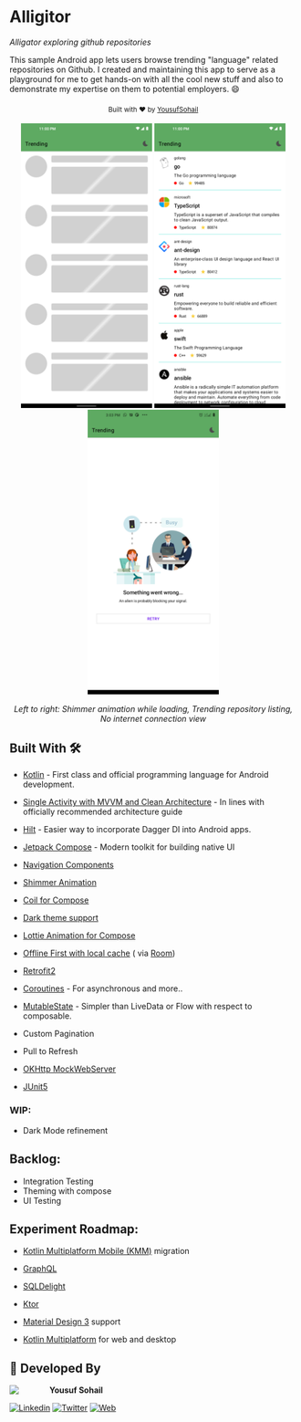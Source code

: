 # Alligitor

*Alligator exploring github repositories*

This sample Android app lets users browse trending "language" related repositories on Github. I created and maintaining
this app to serve as a playground for me to get hands-on with all the cool new stuff and also to demonstrate my
expertise on them to potential employers. 😄

<div align="center">
  <sub>Built with ❤︎  by <a href="https://www.linkedin.com/in/yousufsohail/">YousufSohail</a></sub>
</div>
<br/>

<div align="center">
<img src="https://github.com/YousufSohail/Alligitor/blob/main/screenshots/Alligitor-Shimmer-Animation.png" width="230px" />  <img src="https://github.com/YousufSohail/Alligitor/blob/main/screenshots/Alligitor-Trending-Repository-Listing.png" width="230px" />  <img src="https://github.com/YousufSohail/Alligitor/blob/main/screenshots/Alligitor-No-Internet-Lottie-Animation-View.png" width="230px" />
<p align = "center">

*Left to right: Shimmer animation while loading, Trending repository listing, No internet connection view*

</p>
</div>

## Built With 🛠

- [Kotlin](https://kotlinlang.org/) - First class and official programming language for Android development.
- [Single Activity with MVVM and Clean Architecture](https://developer.android.com/topic/architecture) - In lines with
  officially recommended architecture guide
- [Hilt](https://dagger.dev/hilt) - Easier way to incorporate Dagger DI into Android apps.
- [Jetpack Compose](https://developer.android.com/jetpack/compose) - Modern toolkit for building native UI
- [Navigation Components](https://developer.android.com/guide/navigation)
- [Shimmer Animation](https://developer.android.com/jetpack/compose/animation)
- [Coil for Compose](https://coil-kt.github.io/coil/compose/)
- [Dark theme support](https://developer.android.com/guide/topics/ui/look-and-feel/darktheme)
- [Lottie Animation for Compose](https://airbnb.io/lottie/#/android-compose)
- [Offline First with local cache](https://developer.android.com/topic/architecture/data-layer) (
  via [Room](https://developer.android.com/jetpack/androidx/releases/room))
- [Retrofit2](https://square.github.io/retrofit/)
- [Coroutines](https://kotlinlang.org/docs/reference/coroutines-overview.html) - For asynchronous and more..
- [MutableState](https://developer.android.com/jetpack/compose/state) - Simpler than LiveData or Flow with respect to
  composable.
- Custom Pagination
- Pull to Refresh

- [OKHttp MockWebServer](https://github.com/square/okhttp/tree/master/mockwebserver)
- [JUnit5](https://github.com/mannodermaus/android-junit5)

### WIP:

- Dark Mode refinement

## Backlog:

- Integration Testing
- Theming with compose
- UI Testing

## Experiment Roadmap:

- [Kotlin Multiplatform Mobile (KMM)](https://kotlinlang.org/lp/mobile/) migration
- [GraphQL](https://www.apollographql.com/docs/kotlin/)
- [SQLDelight](https://cashapp.github.io/sqldelight/)
- [Ktor](https://ktor.io/)
- [Material Design 3](https://m3.material.io/) support

- [Kotlin Multiplatform](https://kotlinlang.org/docs/multiplatform.html) for web and desktop

## 👨 Developed By

<a href="https://www.linkedin.com/in/yousufsohail/" target="_blank">
  <img src="https://avatars1.githubusercontent.com/u/2059838?s=460&v=4" width="70" align="left">
</a>

**Yousuf Sohail**

[![Linkedin](https://img.shields.io/badge/-linkedin-grey?logo=linkedin)](https://www.linkedin.com/in/yousufsohail/)
[![Twitter](https://img.shields.io/badge/-twitter-grey?logo=twitter)](https://twitter.com/YouusufSohail)
[![Web](https://img.shields.io/badge/-web-grey?logo=appveyor)](https://yousufsohail.com/)
